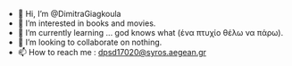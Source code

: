 - 👋 Hi, I’m @DimitraGiagkoula
- 👀 I’m interested in books and movies.
- 🌱 I’m currently learning ... god knows what (ένα πτυχίο θέλω να πάρω).
- 💞️ I’m looking to collaborate on nothing.
- 📫 How to reach me : dpsd17020@syros.aegean.gr

<!---
DimitraGiagkoula/DimitraGiagkoula is a ✨ special ✨ repository because its `README.md` (this file) appears on your GitHub profile.
You can click the Preview link to take a look at your changes.
--->
